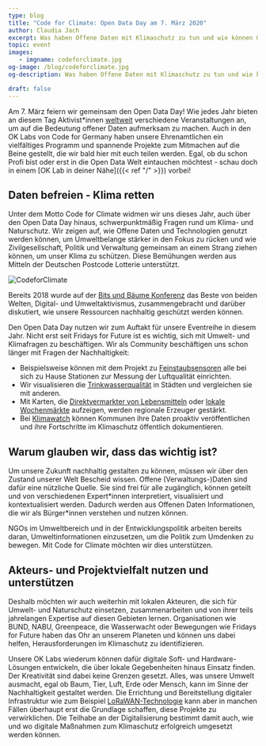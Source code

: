 ```yaml
---
type: blog
title: "Code for Climate: Open Data Day am 7. März 2020"
author: Claudia Jach
excerpt: Was haben Offene Daten mit Klimaschutz zu tun und wie können Offene Daten Naturschutz begünstigen? Diesen und weiteren Fragen wollen wir uns dieses Jahr unter dem Motto „Code for Climate“ widmen. Kickoff ist der Open Data Day am 7. März!
topic: event
images:
   - imgname: codeforclimate.jpg
og-image: /blog/codeforclimate.jpg
og-description: Was haben Offene Daten mit Klimaschutz zu tun und wie können Offene Daten Naturschutz begünstigen? Diesen und weiteren Fragen wollen wir uns dieses Jahr unter dem Motto „Code for Climate“ widmen. Kickoff ist der Open Data Day am 7. März!

draft: false
---
```

Am 7. März feiern wir gemeinsam den Open Data Day! Wie jedes Jahr bieten an diesem Tag Aktivist\*innen [weltweit](https://opendataday.org/de/#map) verschiedene Veranstaltungen an, um auf die Bedeutung offener Daten aufmerksam zu machen. Auch in den OK Labs von Code for Germany haben unsere Ehrenamtlichen ein vielfältiges Programm und spannende Projekte zum Mitmachen auf die Beine gestellt, die wir bald hier mit euch teilen werden. Egal, ob du schon Profi bist oder erst in die Open Data Welt eintauchen möchtest - schau doch in einem [OK Lab in deiner Nähe]({{< ref "/" >}}) vorbei!

## Daten befreien - Klima retten

Unter dem Motto Code for Climate widmen wir uns dieses Jahr, auch über den Open Data Day hinaus, schwerpunktmäßig Fragen rund um Klima- und Naturschutz. Wir zeigen auf, wie Offene Daten und Technologien genutzt werden können, um Umweltbelange stärker in den Fokus zu rücken und wie Zivilgesellschaft, Politik und Verwaltung gemeinsam an einem Strang ziehen können, um unser Klima zu schützen. Diese Bemühungen werden aus Mitteln der Deutschen Postcode Lotterie unterstützt.

![CodeforClimate](/assets/blog/codeforclimate.jpg)

Bereits 2018 wurde auf der [Bits und Bäume Konferenz](https://okfn.de/blog/2019/07/bits-und-baeume-publikation/) das Beste von beiden Welten, Digital- und Umweltaktivismus, zusammengebracht und darüber diskutiert, wie unsere Ressourcen nachhaltig geschützt werden können.

Den Open Data Day nutzen wir zum Auftakt für unsere Eventreihe in diesem Jahr. Nicht erst seit Fridays for Future ist es wichtig, sich mit Umwelt- und Klimafragen zu beschäftigen. Wir als Community beschäftigen uns schon länger mit Fragen der Nachhaltigkeit:

* Beispielsweise können mit dem Projekt zu [Feinstaubsensoren](https://luftdaten.info/) alle bei sich zu Hause Stationen zur Messung der Luftqualität einrichten.
* Wir visualisieren die [Trinkwasserqualität](https://trinkwasser.codefor.de/) in Städten und vergleichen sie mit anderen.
* Mit Karten, die [Direktvermarkter von Lebensmitteln](https://farmshops.eu/) oder [lokale Wochenmärkte](https://wo-ist-markt.de/#karlsruhe) aufzeigen, werden regionale Erzeuger gestärkt.
* Bei [Klimawatch](https://klimawatch.codefor.de/) können Kommunen ihre Daten proaktiv veröffentlichen und ihre Fortschritte im Klimaschutz öffentlich dokumentieren.

## Warum glauben wir, dass das wichtig ist?

Um unsere Zukunft nachhaltig gestalten zu können, müssen wir über den Zustand unserer Welt Bescheid wissen. Offene (Verwaltungs-)Daten sind dafür eine nützliche Quelle. Sie sind frei für alle zugänglich, können geteilt und von verschiedenen Expert\*innen interpretiert, visualisiert und kontextualisiert werden. Dadurch werden aus Offenen Daten Informationen, die wir als Bürger\*innen verstehen und nutzen können.

NGOs im Umweltbereich und in der Entwicklungspolitik arbeiten bereits daran, Umweltinformationen einzusetzen, um die Politik zum Umdenken zu bewegen. Mit Code for Climate möchten wir dies unterstützen.

## Akteurs- und Projektvielfalt nutzen und unterstützen

Deshalb möchten wir auch weiterhin mit lokalen Akteuren, die sich für Umwelt- und Naturschutz einsetzen, zusammenarbeiten und von ihrer teils jahrelangen Expertise auf diesen Gebieten lernen. Organisationen wie BUND, NABU, Greenpeace, die Wasserwacht oder Bewegungen wie Fridays for Future haben das Ohr an unserem Planeten und können uns dabei helfen, Herausforderungen im Klimaschutz zu identifizieren.

Unsere OK Labs wiederum können dafür digitale Soft- und Hardware-Lösungen entwickeln, die über lokale Gegebenheiten hinaus Einsatz finden. Der Kreativität sind dabei keine Grenzen gesetzt. Alles, was unsere Umwelt ausmacht, egal ob Baum, Tier, Luft, Erde oder Mensch, kann im Sinne der Nachhaltigkeit gestaltet werden. Die Errichtung und Bereitstellung digitaler Infrastruktur wie zum Beispiel [LoRaWAN-Technologie](https://media.ccc.de/v/bub2018-140-smart_country_lorawan) kann aber in manchen Fällen überhaupt erst die Grundlage schaffen, diese Projekte zu verwirklichen. Die Teilhabe an der Digitalisierung bestimmt damit auch, wie und wo digitale Maßnahmen zum Klimaschutz erfolgreich umgesetzt werden können.